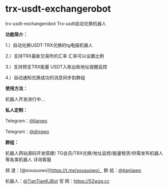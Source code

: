 # trx-usdt-exchangerobot

trx-usdt-exchangerobot Trx-usdt自动兑换机器人


**功能简介：**

1.）自动兑换USDT-TRX兑换的tg电报机器人

2.）支持TRX最新交易所的汇率 汇率可以设置比例

3.）支持预支TRX能量 USDT入账出账地址提醒监控

4.）自动通知兑换成功的消息同步到群组

**使用方法：**

机器人开发进行中...

**私人定制：**

Telegram：[@lianwo ](https://t.me/lianwo)

Telegram：[@dingwo ](https://t.me/dingwo)

**群组：**

机器人网站源码开发搭建/ TG会员/TRX兑换/地址监控/能量租赁/供需发布机器人 等各类机器人 详询客服

频 道：[@sousuowo](https://t.me/sousuowo）  群 组：[@tianjiawo](https://t.me/tianjiawo)

机器人：[@TianTianKJBot](https://t.me/TianTianKJBot)   官 网：https://52wzq.cc

